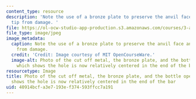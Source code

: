 ```yaml
---
content_type: resource
description: 'Note the use of a bronze plate to preserve the anvil face and punch
  tip from damage. '
file: https://ol-ocw-studio-app-production.s3.amazonaws.com/courses/3-a04-modern-blacksmithing-and-physical-metallurgy-fall-2008/40914bcfa3e7193ef374593ffcc7a191_080.jpg
file_type: image/jpeg
image_metadata:
  caption: Note the use of a bronze plate to preserve the anvil face and punch tip
    from damage.
  credit: 'Credit: Image courtesy of MIT OpenCourseWare.'
  image-alt: Photo of the cut off metal, the bronze plate, and the bottle opener,
    which shows the hole is now relatively centered in the end of the bar.
resourcetype: Image
title: Photo of the cut off metal, the bronze plate, and the bottle opener, which
  shows the hole is now relatively centered in the end of the bar
uid: 40914bcf-a3e7-193e-f374-593ffcc7a191
---
```

